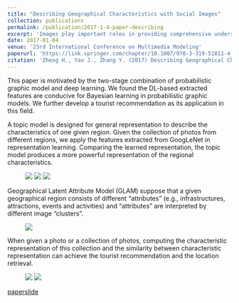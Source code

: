 ```yaml
---
title: "Describing Geographical Characteristics with Social Images"
collection: publications
permalink: /publication/2017-1-4-paper-describing
excerpt: 'Images play important roles in providing comprehensive understanding of our physical world. When thinking of a tourist city, one can immediately imagine pictures of its famous attractions. With the boom of social images, we attempt to explore the possibility of describing geographical characteristics of different regions. We here propose a Geographical Latent Attribute Model (GLAM) to mine regional characteristics from social images, which is expected to provide a comprehensive view of the regions. The model assumes that a geographical region consists of different “attributes” (e.g., infrastructures, attractions, events and activities) and “attributes” are interpreted by different image “clusters”. Both “attributes” and image “clusters” are modeled as latent variables. The experimental analysis on a collection of 2.5M Flickr photos regarding Chinese provinces and cities has shown that the proposed model is promising in describing regional characteristics. Moreover, we demonstrate the usefulness of the proposed model for place recommendation.'
date: 2017-01-04
venue: '23rd International Conference on Multimedia Modeling'
paperurl: 'https://link.springer.com/chapter/10.1007/978-3-319-51811-4_10'
citation: 'Zheng H., Yao J., Zhang Y. (2017) Describing Geographical Characteristics with Social Images. In: Amsaleg L., Guðmundsson G., Gurrin C., Jónsson B., Satoh S. (eds) MultiMedia Modeling. MMM 2017. Lecture Notes in Computer Science, vol 10132. Springer, Cham'
---
```

This paper is motivated by the two-stage combination of probabilistic graphic model and deep learning. We found the DL-based extracted features are conducive for Bayesian learning in probabilistic graphic models. We further develop a tourist recommendation as its application in this field.

A topic model is designed for general representation to describe the characteristics of one given region. Given the collection of photos from different regions, we apply the features extracted from GoogLeNet in representation learning. Comparing the learned representation, the topic model produces a more powerful representation of the regional characteristics.

<figure class="third">
    <img src="https://JegZheng.github.io/images/publication/describing/20_500.jpg">
    <img src="https://JegZheng.github.io/images/publication/describing/200k.jpg">
    <img src="https://JegZheng.github.io/images/publication/describing/avg.jpg">
</figure>

Geographical Latent Attribute Model (GLAM) suppose that a given geographical region consists of different “attributes” (e.g., infrastructures, attractions, events and activities) and “attributes” are interpreted by different image “clusters”.

<figure>
    <img src="https://JegZheng.github.io/images/publication/describing/beijing.jpg">
</figure>

When given a photo or a collection of photos, computing the characteristic representation of this collection and the similarity between characteristic representation can achieve the tourist recommendation and the location retrieval.

<figure class="half">
    <img src="https://JegZheng.github.io/images/publication/describing/rec.pdf">
    <img src="https://JegZheng.github.io/images/publication/describing/mrec4p.jpg">
</figure>

[paper](http://JegZheng.github.io/files/2017-MMM-Describing.pdf)[slide](http://JegZheng.github.io/files/talks/Describing_talks.pdf)
